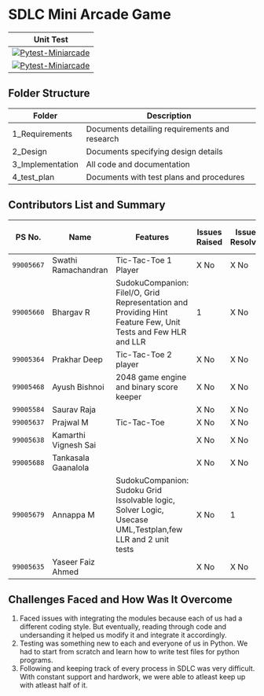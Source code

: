 # SDLC Mini Arcade Game
| Unit Test |
|-----------|
|[![Pytest-Miniarcade](https://github.com/yasirfaizahmed/SDLC_2_Electron/actions/workflows/unittest.yml/badge.svg)](https://github.com/yasirfaizahmed/SDLC_2_Electron/actions/workflows/unittest.yml)|
|[![Pytest-Miniarcade](https://github.com/yasirfaizahmed/SDLC_2_Electron/actions/workflows/2048ptest.yml/badge.svg)](https://github.com/yasirfaizahmed/SDLC_2_Electron/actions/workflows/2048ptest.yml)|

## Folder Structure


|         Folder    	  | 			Description 		    |
| ----------------------- | ----------------------------------------------  |
| 	1_Requirements    | Documents detailing requirements and research   |
| 	2_Design	  | Documents specifying design details        	    |
| 	3_Implementation  | All code and documentation        		    |
| 	4_test_plan	  | Documents with test plans and procedures        |
## Contributors List and Summary

PS No. |  Name   |    Features    | Issues Raised |Issues Resolved|No Test Cases|Test Case Pass
-------|-------------|----------------|----------------|---------------|-------------|--------------
`99005667` | Swathi  Ramachandran |  Tic-Tac-Toe 1 Player  | X No     | X No   | 7  | 7
`99005660` | Bhargav  R | SudokuCompanion: FileI/O, Grid Representation and Providing Hint Feature Few, Unit Tests and Few HLR and LLR | 1    | X No   | 8  | 8  
`99005364` | Prakhar  Deep |  Tic-Tac-Toe 2 player  | X No     | X No   |X No   |X No    
`99005468` | Ayush  Bishnoi |  2048 game engine and binary score keeper   | X No     | X No   |8    | 8    
`99005584` | Saurav  Raja  |     | X No     | X No   |X No   |X No
`99005637` | Prajwal  M| Tic-Tac-Toe     | X No     | X No   | 1  | 1
`99005638` | Kamarthi Vignesh  Sai |     | X No     | X No   |X No   |X No   
`99005688` | Tankasala  Gaanalola  |     | X No     | X No   |X No   |X No  
`99005679` | Annappa  M | SudokuCompanion: Sudoku Grid Issolvable logic, Solver Logic, Usecase UML,Testplan,few LLR and 2 unit tests   | X No     | 1   |2    |2    
`99005635` | Yaseer Faiz Ahmed |     | X No     | X No   |X No   |X No  
## Challenges Faced and How Was It Overcome

1. Faced issues with integrating the modules because each of us had a different coding style. But eventually, reading through code and undersanding it helped us modify it and integrate it accordingly.
2. Testing was something new to each and everyone of us in Python. We had to start from scratch and learn how to write test files for python programs.
3. Following and keeping track of every process in SDLC was very difficult. With constant support and hardwork, we were able to atleast keep up with atleast half of it.
